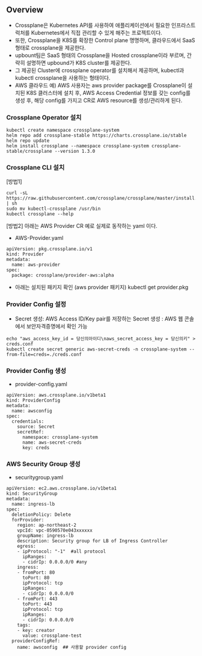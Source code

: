 ## Overview
- Crossplane은 Kubernetes API를 사용하여 애플리케이션에서 필요한 인프라스트럭처를 Kubernetes에서 직접 관리할 수 있게 해주는 프로젝트이다.
- 또한, Crossplane을 K8S를 확장한 Control plane 명명하며, 클라우드에서 SaaS형태로 crossplane을 제공한다.
- upbount팀은 SaaS 형태의 Crossplane을 Hosted crossplane이라 부르며, 간략히 설명하면 upbound가 K8S cluster를 제공한다.
- 그 제공된 Cluster에 crossplane operator를 설치해서 제공하며, kubectl과 kubectl crossplane을 사용하는 형태이다.
- AWS 클라우드 예) AWS 사용자는 aws provider package를 Crossplane이 설치된 K8S 클러스터에 설치 후, AWS Access Credential 정보를 갖는 config를 생성 후, 해당 config를 가지고 CR로 AWS resource를 생성/관리하게 된다.

### Crossplane Operator 설치
```
kubectl create namespace crossplane-system
helm repo add crossplane-stable https://charts.crossplane.io/stable
helm repo update 
helm install crossplane --namespace crossplane-system crossplane-stable/crossplane --version 1.3.0
```

### Crossplane CLI 설치
[방법1]
```
curl -sL https://raw.githubusercontent.com/crossplane/crossplane/master/install.sh | sh
sudo mv kubectl-crossplane /usr/bin
kubectl crossplane --help
```

[방법2]
아래는 AWS Provider CR 예로 실제로 동작하는 yaml 이다.
- AWS-Provider.yaml
```
apiVersion: pkg.crossplane.io/v1
kind: Provider
metadata:
  name: aws-provider
spec:
  package: crossplane/provider-aws:alpha
```

- 아래는 설치된 패키지 확인 (aws provider 패키지)
kubectl get provider.pkg

### Provider Config 설정
- Secret 생성: AWS Access ID/Key pair를 저장하는 Secret 생성 : AWS 웹 콘솔에서 보안자격증명에서 확인 가능
```
echo "aws_access_key_id = 당신의아이디\naws_secret_access_key = 당신의키" > creds.conf
kubectl create secret generic aws-secret-creds -n crossplane-system --from-file=creds=./creds.conf
```

### Provider Config 생성
- provider-config.yaml
```
apiVersion: aws.crossplane.io/v1beta1
kind: ProviderConfig
metadata:
  name: awsconfig
spec:
  credentials:
    source: Secret
    secretRef:
      namespace: crossplane-system
      name: aws-secret-creds
      key: creds
```

### AWS Security Group 생성
- securitygroup.yaml
```
apiVersion: ec2.aws.crossplane.io/v1beta1
kind: SecurityGroup
metadata:
  name: ingress-lb
spec:
  deletionPolicy: Delete
  forProvider:
    region: ap-northeast-2
    vpcId: vpc-0590570e043xxxxxx
    groupName: ingress-lb
    description: Security group for LB of Ingress Controller
    egress:
    - ipProtocol: "-1"  #all protocol
      ipRanges:
      - cidrIp: 0.0.0.0/0 #any
    ingress:
    - fromPort: 80
      toPort: 80
      ipProtocol: tcp
      ipRanges:
      - cidrIp: 0.0.0.0/0
    - fromPort: 443
      toPort: 443
      ipProtocol: tcp
      ipRanges:
      - cidrIp: 0.0.0.0/0
    tags:
    - key: creator
      value: crossplane-test
  providerConfigRef:
    name: awsconfig  ## 사용할 provider config
```




